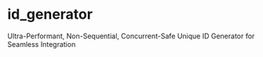 # id_generator
Ultra-Performant, Non-Sequential, Concurrent-Safe Unique ID Generator for Seamless Integration
